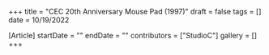 +++
title = "CEC 20th Anniversary Mouse Pad (1997)"
draft = false
tags = []
date = 10/19/2022

[Article]
startDate = ""
endDate = ""
contributors = ["StudioC"]
gallery = []
+++

